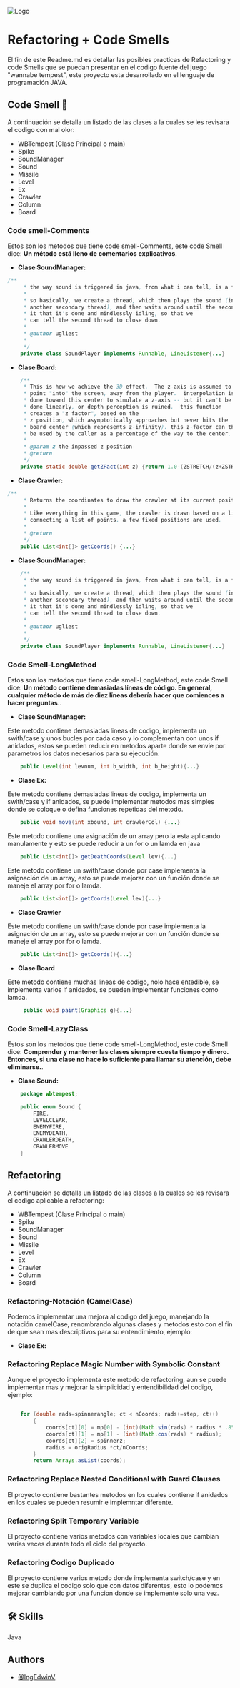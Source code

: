 
![Logo](https://upload.wikimedia.org/wikipedia/commons/thumb/0/0f/Logo_de_la_Escuela_Colombiana_de_Ingenier%C3%ADa.svg/2560px-Logo_de_la_Escuela_Colombiana_de_Ingenier%C3%ADa.svg.png)


# Refactoring + Code Smells

El fin de este Readme.md es detallar las posibles practicas de Refactoring y code Smells que se puedan presentar en el codigo fuente del juego "wannabe tempest", este proyecto esta desarrollado en el lenguaje de programación JAVA.




## Code Smell 💩
 A continuación se detalla un listado de las clases a la cuales se les revisara el codigo con mal olor:

- WBTempest (Clase Principal o main) 
- Spike
- SoundManager
- Sound
- Missile
- Level
- Ex
- Crawler
- Column
- Board

### Code smell-Comments
Estos son los metodos que tiene code smell-Comments, este code Smell dice: **Un método está lleno de comentarios explicativos**.

- **Clase SoundManager:**

```java
/**
	 * the way sound is triggered in java, from what i can tell, is a fucking disaster.
	 * 
	 * so basically, we create a thread, which then plays the sound (in yet 
	 * another secondary thread), and then waits around until the second thread notifies
	 * it that it's done and mindlessly idling, so that we 
	 * can tell the second thread to close down.
	 * 
	 * @author ugliest
	 *
	 */
	private class SoundPlayer implements Runnable, LineListener{...}
```
- **Clase Board:**

```java
    /**
     * This is how we achieve the 3D effect.  The z-axis is assumed to
     * point "into" the screen, away from the player.  interpolation is
     * done toward this center to simulate a z-axis -- but it can't be
     * done linearly, or depth perception is ruined.  this function 
     * creates a "z factor", based on the
     * z position, which asymptotically approaches but never hits the
     * board center (which represents z-infinity). this z-factor can then 
     * be used by the caller as a percentage of the way to the center.
     * 
     * @param z the inpassed z position
     * @return
     */
    private static double getZFact(int z) {return 1.0-(ZSTRETCH/(z+ZSTRETCH));}
```

- **Clase Crawler:**

```java
/**
     * Returns the coordinates to draw the crawler at its current position/pose.
     * 
     * Like everything in this game, the crawler is drawn based on a line
     * connecting a list of points. a few fixed positions are used.
     * 
     * @return
     */
    public List<int[]> getCoords() {...}
```

- **Clase SoundManager:**

```java
	/**
	 * the way sound is triggered in java, from what i can tell, is a fucking disaster.
	 * 
	 * so basically, we create a thread, which then plays the sound (in yet 
	 * another secondary thread), and then waits around until the second thread notifies
	 * it that it's done and mindlessly idling, so that we 
	 * can tell the second thread to close down.
	 * 
	 * @author ugliest
	 *
	 */
	private class SoundPlayer implements Runnable, LineListener{...}
```

### Code Smell-LongMethod
Estos son los metodos que tiene code smell-LongMethod, este code Smell dice: **Un método contiene demasiadas líneas de código. En general, cualquier método de más de diez líneas debería hacer que comiences a hacer preguntas.**.

- **Clase SoundManager:**

Este metodo contiene demasiadas lineas de codigo, implementa un swith/case y unos bucles por cada caso y lo complementan con unos if anidados, estos se pueden reducir en metodos aparte donde se envie por parametros los datos necesarios para su ejecución.

```java
    public Level(int levnum, int b_width, int b_height){...}
```
- **Clase Ex:**

Este metodo contiene demasiadas lineas de codigo, implementa un swith/case y if anidados, se puede implementar metodos mas simples donde se coloque o defina funciones repetidas del metodo. 

```java
    public void move(int xbound, int crawlerCol) {...}
```

Este metodo contiene una asignación de un array pero la esta aplicando manulamente y esto se puede reducir a un for o un lamda en java

```java
    public List<int[]> getDeathCoords(Level lev){...}
```

Este metodo contiene un swith/case donde por case implementa la asignación de un array, esto se puede mejorar con un función donde se maneje el array por for o lamda.

```java
    public List<int[]> getCoords(Level lev){...}
```

- **Clase Crawler**

Este metodo contiene un swith/case donde por case implementa la asignación de un array, esto se puede mejorar con un función donde se maneje el array por for o lamda.

```java
    public List<int[]> getCoords(){...}
```

- **Clase Board**

Este metodo contiene muchas lineas de codigo, nolo hace entedible, se implementa varios if anidados, se pueden implementar funciones como lamda. 
```java
     public void paint(Graphics g){...}
```

### Code Smell-LazyClass
Estos son los metodos que tiene code smell-LongMethod, este code Smell dice: **Comprender y mantener las clases siempre cuesta tiempo y dinero. Entonces, si una clase no hace lo suficiente para llamar su atención, debe eliminarse.**.

- **Clase Sound:**

```java
    package wbtempest;

    public enum Sound {
	    FIRE,
	    LEVELCLEAR,
	    ENEMYFIRE,
	    ENEMYDEATH,
	    CRAWLERDEATH,
	    CRAWLERMOVE
    }

```


## Refactoring
 A continuación se detalla un listado de las clases a la cuales se les revisara el codigo aplicable a refactoring:

- WBTempest (Clase Principal o main) 
- Spike
- SoundManager
- Sound
- Missile
- Level
- Ex
- Crawler
- Column
- Board

### Refactoring-Notación (CamelCase)
Podemos implementar una mejora al codigo del juego, manejando la notación camelCase, renombrando algunas clases y metodos esto con el fin de que sean mas descriptivos para su entendimiento, ejemplo:

- **Clase Ex:**

### Refactoring Replace Magic Number with Symbolic Constant

Aunque el proyecto implementa este metodo de refactoring, aun se puede implementar mas y mejorar la simplicidad y entendibilidad del codigo, ejemplo:

```java

	for (double rads=spinnerangle; ct < nCoords; rads+=step, ct++)
		{
			coords[ct][0] = mp[0] - (int)(Math.sin(rads) * radius * .85);
			coords[ct][1] = mp[1] - (int)(Math.cos(rads) * radius);
			coords[ct][2] = spinnerz;
			radius = origRadius *ct/nCoords; 
		}
    	return Arrays.asList(coords);
```

### Refactoring Replace Nested Conditional with Guard Clauses

El proyecto contiene bastantes metodos en los cuales contiene if anidados en los cuales se pueden resumir e implemntar diferente.

### Refactoring Split Temporary Variable

El proyecto contiene varios metodos con variables locales que cambian varias veces durante todo el ciclo del proyecto.

### Refactoring Codigo Duplicado

El proyecto contiene varios metodo donde implementa switch/case y en este se duplica el codigo solo que con datos diferentes, esto lo podemos mejorar cambiando por una funcion donde se implemente solo una vez.
## 🛠 Skills
Java


## Authors

- [@IngEdwinV](https://github.com/IngEdwinV)

